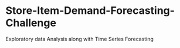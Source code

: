 # Store-Item-Demand-Forecasting-Challenge
Exploratory data Analysis along with Time Series Forecasting
